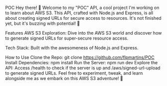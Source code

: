 POC Hey there! 👋 Welcome to my "POC" API, a cool project I'm working on to learn about AWS S3. This API, crafted with Node.js and Express, is all about creating signed URLs for secure access to resources. It's not finished yet, but it's buzzing with potential! 🚀

Features AWS S3 Exploration: Dive into the AWS S3 world and discover how to generate signed URLs for super-secure resource access.

Tech Stack: Built with the awesomeness of Node.js and Express.

How to Use Clone the Repo: git clone https://github.com/flpmartins/POC Install Dependencies: npm install Run the Server: npm run dev Explore the API: Access /health to check if the server is up and /aws/signed-url-upload to generate signed URLs. Feel free to experiment, tweak, and learn alongside me as we embark on this AWS S3 adventure! 🚀

